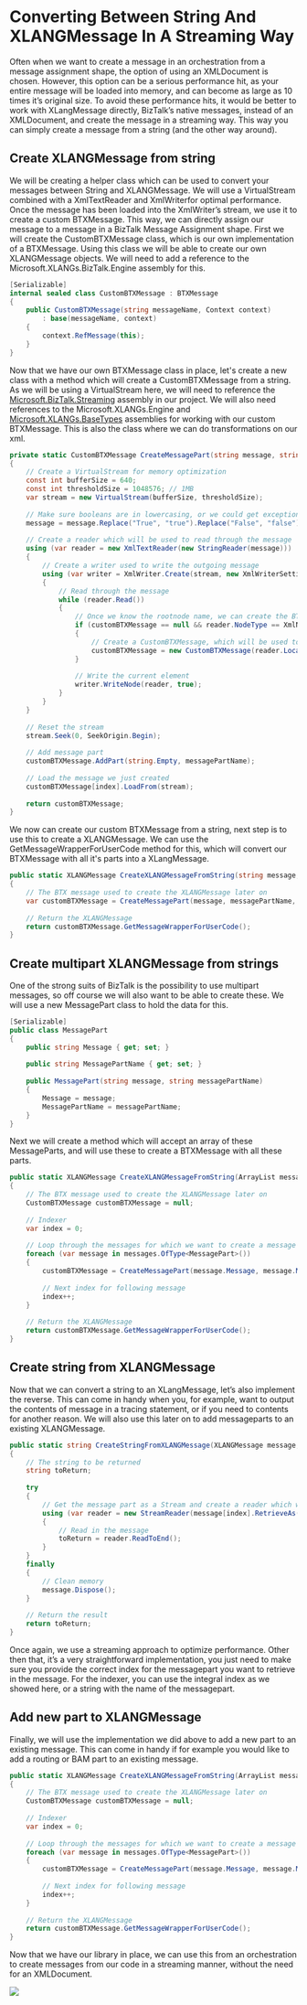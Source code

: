 # Converting Between String And XLANGMessage In A Streaming Way
Often when we want to create a message in an orchestration from a message assignment shape, the option of using an XMLDocument is chosen. However, this option can be a serious performance hit, as your entire message will be loaded into memory, and can become as large as 10 times it’s original size. To avoid these performance hits, it would be better to work with XLangMessage directly, BizTalk’s native messages, instead of an XMLDocument, and create the message in a streaming way. This way you can simply create a message from a string (and the other way around).

## Create XLANGMessage from string
We will be creating a helper class which can be used to convert your messages between String and XLANGMessage. We will use a VirtualStream combined with a XmlTextReader and XmlWriterfor optimal performance. Once the message has been loaded into the XmlWriter’s stream, we use it to create a custom BTXMessage. This way, we can directly assign our message to a message in a BizTalk Message Assignment shape.
First we will create the CustomBTXMessage class, which is our own implementation of a BTXMessage. Using this class we will be able to create our own XLANGMessage objects. We will need to add a reference to the Microsoft.XLANGs.BizTalk.Engine assembly for this.

```C#
[Serializable] 
internal sealed class CustomBTXMessage : BTXMessage 
{ 
    public CustomBTXMessage(string messageName, Context context) 
        : base(messageName, context) 
    { 
        context.RefMessage(this); 
    } 
} 
```

Now that we have our own BTXMessage class in place, let's create a new class with a method which will create a CustomBTXMessage from a string. As we will be using a VirtualStream here, we will need to reference the [Microsoft.BizTalk.Streaming](https://msdn.microsoft.com/en-US/library/Microsoft.BizTalk.Streaming.aspx) assembly in our project. We will also need references to the Microsoft.XLANGs.Engine and [Microsoft.XLANGs.BaseTypes](https://msdn.microsoft.com/en-US/library/Microsoft.XLANGs.BaseTypes.aspx) assemblies for working with our custom BTXMessage. This is also the class where we can do transformations on our xml.

```C#
private static CustomBTXMessage CreateMessagePart(string message, string messagePartName, CustomBTXMessage customBTXMessage, int index) 
{ 
    // Create a VirtualStream for memory optimization 
    const int bufferSize = 640; 
    const int thresholdSize = 1048576; // 1MB 
    var stream = new VirtualStream(bufferSize, thresholdSize); 
 
    // Make sure booleans are in lowercasing, or we could get exceptions in BizTalk if this is a promoted property / distinguished field 
    message = message.Replace("True", "true").Replace("False", "false"); 
 
    // Create a reader which will be used to read through the message 
    using (var reader = new XmlTextReader(new StringReader(message))) 
    { 
        // Create a writer used to write the outgoing message 
        using (var writer = XmlWriter.Create(stream, new XmlWriterSettings { ConformanceLevel = ConformanceLevel.Auto, Encoding = Encoding.UTF8 })) 
        { 
            // Read through the message 
            while (reader.Read()) 
            { 
                // Once we know the rootnode name, we can create the BTX message 
                if (customBTXMessage == null && reader.NodeType == XmlNodeType.Element) 
                { 
                    // Create a CustomBTXMessage, which will be used to create our XLANGMessage 
                    customBTXMessage = new CustomBTXMessage(reader.LocalName, Service.RootService.XlangStore.OwningContext); 
                } 
 
                // Write the current element 
                writer.WriteNode(reader, true); 
            } 
        } 
    } 
 
    // Reset the stream 
    stream.Seek(0, SeekOrigin.Begin); 
 
    // Add message part 
    customBTXMessage.AddPart(string.Empty, messagePartName); 
 
    // Load the message we just created 
    customBTXMessage[index].LoadFrom(stream); 
 
    return customBTXMessage; 
}
```

We now can create our custom BTXMessage from a string, next step is to use this to create a XLANGMessage. We can use the GetMessageWrapperForUserCode method for this, which will convert our BTXMessage with all it's parts into a XLangMessage.

```C#
public static XLANGMessage CreateXLANGMessageFromString(string message, string messagePartName) 
{ 
    // The BTX message used to create the XLANGMessage later on 
    var customBTXMessage = CreateMessagePart(message, messagePartName, null, 0); 
 
    // Return the XLANGMessage 
    return customBTXMessage.GetMessageWrapperForUserCode(); 
}
```

## Create multipart XLANGMessage from strings
One of the strong suits of BizTalk is the possibility to use multipart messages, so off course we will also want to be able to create these. We will use a new MessagePart class to hold the data for this.

```C#
[Serializable] 
public class MessagePart 
{ 
    public string Message { get; set; } 
 
    public string MessagePartName { get; set; } 
 
    public MessagePart(string message, string messagePartName) 
    { 
        Message = message; 
        MessagePartName = messagePartName; 
    } 
} 
```

Next we will create a method which will accept an array of these MessageParts, and will use these to create a BTXMessage with all these parts.

```C#
public static XLANGMessage CreateXLANGMessageFromString(ArrayList messages) 
{ 
    // The BTX message used to create the XLANGMessage later on 
    CustomBTXMessage customBTXMessage = null; 
 
    // Indexer 
    var index = 0; 
 
    // Loop through the messages for which we want to create a message part 
    foreach (var message in messages.OfType<MessagePart>()) 
    { 
        customBTXMessage = CreateMessagePart(message.Message, message.MessagePartName, customBTXMessage, index); 
 
        // Next index for following message 
        index++; 
    } 
 
    // Return the XLANGMessage 
    return customBTXMessage.GetMessageWrapperForUserCode(); 
} 
```

## Create string from XLANGMessage
Now that we can convert a string to an XLangMessage, let’s also implement the reverse. This can come in handy when you, for example, want to output the contents of message in a tracing statement, or if you need to contents for another reason. We will also use this later on to add messageparts to an existing XLANGMessage.

```C#
public static string CreateStringFromXLANGMessage(XLANGMessage message, int index) 
{ 
    // The string to be returned 
    string toReturn; 
 
    try 
    { 
        // Get the message part as a Stream and create a reader which will read in the stream 
        using (var reader = new StreamReader(message[index].RetrieveAs(typeof(Stream)) as Stream)) 
        { 
            // Read in the message 
            toReturn = reader.ReadToEnd(); 
        } 
    } 
    finally 
    { 
        // Clean memory 
        message.Dispose(); 
    } 
 
    // Return the result 
    return toReturn; 
} 
```

Once again, we use a streaming approach to optimize performance. Other then that, it’s a very straightforward implementation, you just need to make sure you provide the correct index for the messagepart you want to retrieve in the message. For the indexer, you can use the integral index as we showed here, or a string with the name of the messagepart.

## Add new part to XLANGMessage
Finally, we will use the implementation we did above to add a new part to an existing message. This can come in handy if for example you would like to add a routing or BAM part to an existing message.

```C#
public static XLANGMessage CreateXLANGMessageFromString(ArrayList messages) 
{ 
    // The BTX message used to create the XLANGMessage later on 
    CustomBTXMessage customBTXMessage = null; 
 
    // Indexer 
    var index = 0; 
 
    // Loop through the messages for which we want to create a message part 
    foreach (var message in messages.OfType<MessagePart>()) 
    { 
        customBTXMessage = CreateMessagePart(message.Message, message.MessagePartName, customBTXMessage, index); 
 
        // Next index for following message 
        index++; 
    } 
 
    // Return the XLANGMessage 
    return customBTXMessage.GetMessageWrapperForUserCode(); 
}
```
 
Now that we have our library in place, we can use this from an orchestration to create messages from our code in a streaming manner, without the need for an XMLDocument.

![](https://code.msdn.microsoft.com/site/view/file/148249/1/OrchestrationWithXLANGMessageFromString.PNG)
